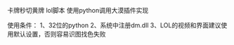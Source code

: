 卡牌秒切黄牌
lol脚本
使用python调用大漠插件实现

使用条件：
  1、32位的python
  2、系统中注册dm.dll
  3、LOL的视频和界面建议使用默认设置，否则容易识图找色失败
